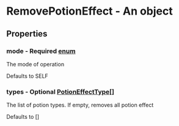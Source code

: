 

# RemovePotionEffect - An object



## Properties



### mode - Required [enum](enum)



 The mode of operation



Defaults to SELF



### types - Optional [PotionEffectType[]](PotionEffectType[])



 The list of potion types. If empty, removes all potion effect



Defaults to []

